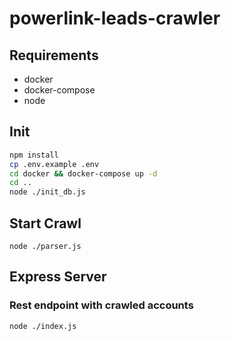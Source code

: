 # powerlink-leads-crawler

## Requirements
- docker
- docker-compose
- node

## Init

```sh
npm install
cp .env.example .env
cd docker && docker-compose up -d
cd ..
node ./init_db.js
```

## Start Crawl

```shell
node ./parser.js
```

## Express Server
### Rest endpoint with crawled accounts

```shell
node ./index.js
```
